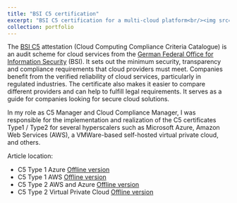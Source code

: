 ```yaml
---
title: "BSI C5 certification"
excerpt: "BSI C5 certification for a multi-cloud platform<br/><img src='/images/bsi_logo.svg'>"
collection: portfolio
---
```


The [BSI C5](https://www.bsi.bund.de/EN/Themen/Unternehmen-und-Organisationen/Informationen-und-Empfehlungen/Empfehlungen-nach-Angriffszielen/Cloud-Computing/Kriterienkatalog-C5/kriterienkatalog-c5_node.html) attestation (Cloud Computing Compliance Criteria Catalogue) is an audit scheme for cloud services from the [German Federal Office for Information Security](https://www.bsi.bund.de/EN/Home/home_node.html) (BSI). It sets out the minimum security, transparency and compliance requirements that cloud providers must meet. Companies benefit from the verified reliability of cloud services, particularly in regulated industries. The certificate also makes it easier to compare different providers and can help to fulfill legal requirements. It serves as a guide for companies looking for secure cloud solutions.

In my role as C5 Manager and Cloud Compliance Manager, I was responsible for the implementation and realization of the C5 certificates Type1 / Type2 for several hyperscalers such as Microsoft Azure, Amazon Web Services (AWS), a VMWare-based self-hosted virtual private cloud, and others.

Article location:
- C5 Type 1 Azure [Offline version](/files/bsi_c5_type1_azure.pdf)
- C5 Type 1 AWS [Offline version](/files/bsi_c5_type1_aws.pdf)
- C5 Type 2 AWS and Azure [Offline version](/files/bsi_c5_type2_aws_azure.pdf)
- C5 Type 2 Virtual Private Cloud [Offline version](/files/bsi_c5_type2_vpc.pdf)

